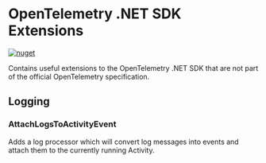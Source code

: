 # OpenTelemetry .NET SDK Extensions

[![nuget](https://img.shields.io/nuget/v/OpenTelemetry.Contrib.Extensions.svg)](https://www.nuget.org/packages/OpenTelemetry.Contrib.Extensions/)

Contains useful extensions to the OpenTelemetry .NET SDK that are not part of
the official OpenTelemetry specification.

## Logging

### AttachLogsToActivityEvent

Adds a log processor which will convert log messages into events and attach them
to the currently running Activity.

